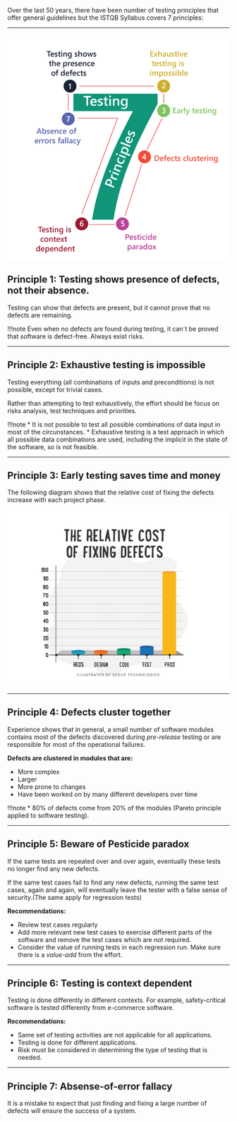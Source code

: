Over the last 50 years, there have been number of testing principles that offer general guidelines but the ISTQB Syllabus covers 7 principles:
___

![**Seven principles**](../../../images/istqb/fundamentals/seven_principles.png)
## **Principle 1:** Testing shows presence of defects, not their absence.

Testing can show that defects are present, but it cannot prove that no defects are remaining.

!!!note
    Even when no defects are found during testing, it can´t be proved that software is defect-free. Always exist risks.

___
## **Principle 2:** Exhaustive testing is impossible

Testing everything (all combinations of inputs and preconditions) is not possible, except for trivial cases.

Rather than attempting to test exhaustively, the effort should be focus on risks analysis, test techniques and priorities.

!!!note
    * It is not possible to test all possible combinations of data input in most of the circunstances.
    * Exhaustive testing is a test approach in which all possible data combinations are used, including the implicit in the state of the software, so is not feasible.
___
## **Principle 3:** Early testing saves time and money

The following diagram shows that the relative cost of fixing the defects increase with each project phase.

![**Cost of fixing defects**](../../../images/istqb/fundamentals/relative_cost.png)
___
## **Principle 4:** Defects cluster together

Experience shows that in general, a small number of software modules contains most of the defects discovered during *pre-release* testing or are responsible for most of the operational failures.

**Defects are clustered in modules that are:**

* More complex
* Larger
* More prone to changes
* Have been worked on by many different developers over time

!!!note
    * 80% of defects come from 20% of the modules (Pareto principle applied to software testing).
___
## **Principle 5:** Beware of Pesticide paradox

If the same tests are repeated over and over again, eventually these tests no longer find any new defects.

If the same test cases fail to find any new defects, running the same test cases, again and again, will eventually leave the tester with a false sense of security.(The same apply for regression tests)

**Recommendations:**

* Review test cases regularly
* Add more relevant new test cases to exercise different parts of the software and remove the test cases which are not required.
* Consider the value of running tests in each regression run. 
Make sure there is a *value-add* from the effort. 

___
## **Principle 6:** Testing is context dependent

Testing is done differently in different contexts. For example, safety-critical software is tested differently from e-commerce software.

**Recommendations:**

* Same set of testing activities are not applicable for all applications.
* Testing is done for different applications.
* Risk must be considered in determining the type of testing that is needed.
___

## **Principle 7:** Absense-of-error fallacy

It is a mistake to expect that just finding and fixing a large number of defects will ensure the success of a system.
